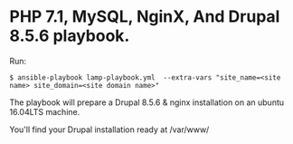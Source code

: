 PHP 7.1, MySQL, NginX, And Drupal 8.5.6 playbook.
===

Run:
```
$ ansible-playbook lamp-playbook.yml  --extra-vars "site_name=<site name> site_domain=<site domain name>"
```

The playbook will prepare a Drupal 8.5.6 & nginx installation on an ubuntu 16.04LTS machine.

You'll find your Drupal installation ready at /var/www/<site name>
